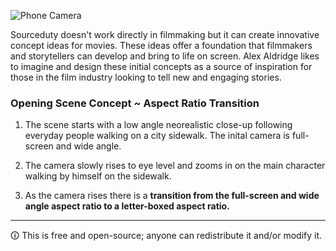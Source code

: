 ![Phone Camera](https://github.com/sourceduty/Movies/assets/123030236/cfa22fdf-5279-4ac7-ab98-fb4becaa50ce)

Sourceduty doesn't work directly in filmmaking but it can create innovative concept ideas for movies. These ideas offer a foundation that filmmakers and storytellers can develop and bring to life on screen. Alex Aldridge likes to imagine and design these initial concepts as a source of inspiration for those in the film industry looking to tell new and engaging stories.

### Opening Scene Concept ~ Aspect Ratio Transition

1. The scene starts with a low angle neorealistic close-up following everyday people walking on a city sidewalk. The inital camera is full-screen and wide angle. 

2. The camera slowly rises to eye level and zooms in on the main character walking by himself on the sidewalk. 

3. As the camera rises there is a **transition from the full-screen and wide angle aspect ratio to a letter-boxed aspect ratio.**

***

🛈 This is free and open-source; anyone can redistribute it and/or modify it.
